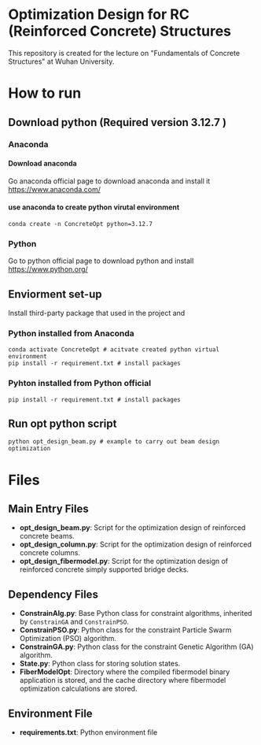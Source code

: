 # Optimization Design for RC (Reinforced Concrete) Structures

This repository is created for the lecture on "Fundamentals of Concrete Structures" at Wuhan University.


# How to run 
## Download python (Required version 3.12.7 )
### Anaconda 
#### Download anaconda
Go anaconda official page to download anaconda and install it 
https://www.anaconda.com/

#### use anaconda to create python virutal environment
``` pwsh
conda create -n ConcreteOpt python=3.12.7
```
### Python 
Go to python official page to download python and install
https://www.python.org/

## Enviorment set-up  

Install third-party package that used in the project and 
### Python installed from Anaconda
``` pwsh
conda activate ConcreteOpt # acitvate created python virtual environment
pip install -r requirement.txt # install packages
```
### Pyhton installed from Python official 

``` pwsh
pip install -r requirement.txt # install packages
```

## Run opt python script

``` pwsh
python opt_design_beam.py # example to carry out beam design optimization
```

# Files

## Main Entry Files
- **opt_design_beam.py**: Script for the optimization design of reinforced concrete beams.
- **opt_design_column.py**: Script for the optimization design of reinforced concrete columns.
- **opt_design_fibermodel.py**: Script for the optimization design of reinforced concrete simply supported bridge decks.

## Dependency Files
- **ConstrainAlg.py**: Base Python class for constraint algorithms, inherited by `ConstrainGA` and `ConstrainPSO`.
- **ConstrainPSO.py**: Python class for the constraint Particle Swarm Optimization (PSO) algorithm.
- **ConstrainGA.py**: Python class for the constraint Genetic Algorithm (GA) algorithm.
- **State.py**: Python class for storing solution states.
- **FiberModelOpt**: Directory where the compiled fibermodel binary application is stored, and the cache directory where fibermodel optimization calculations are stored.

## Environment File
- **requirements.txt**: Python environment file